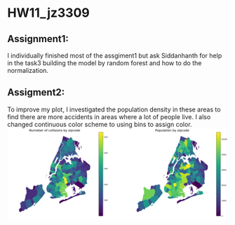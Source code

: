 # HW11_jz3309
## Assignment1:
I individually finished most of the assgiment1 but ask Siddanhanth for help in the task3 building the model by random forest and how to do the normalization.

## Assigment2:
To improve my plot, I investigated the population density in these areas to find there are more accidents in areas where a lot of people
live. I also changed continuous color scheme to using bins to assign color.
![image](https://github.com/jz3309/PUI2018_jz3309/blob/master/HW11_jz3309/improvedplot.png)
